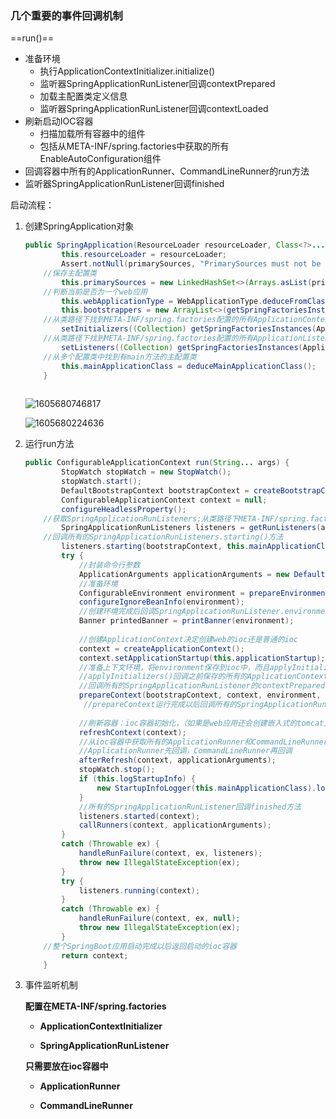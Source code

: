 ### 几个重要的事件回调机制

==run()==

* 准备环境
    * 执行ApplicationContextInitializer.initialize()
    * 监听器SpringApplicationRunListener回调contextPrepared
    * 加载主配置类定义信息
    * 监听器SpringApplicationRunListener回调contextLoaded
* 刷新启动IOC容器
    * 扫描加载所有容器中的组件
    * 包括从META-INF/spring.factories中获取的所有EnableAutoConfiguration组件
* 回调容器中所有的ApplicationRunner、CommandLineRunner的run方法
* 监听器SpringApplicationRunListener回调finished

启动流程：

1. 创建SpringApplication对象

    ```java
    public SpringApplication(ResourceLoader resourceLoader, Class<?>... primarySources) {
    		this.resourceLoader = resourceLoader;
    		Assert.notNull(primarySources, "PrimarySources must not be null");
        //保存主配置类
    		this.primarySources = new LinkedHashSet<>(Arrays.asList(primarySources));
        //判断当前是否为一个web应用
    		this.webApplicationType = WebApplicationType.deduceFromClasspath();
    		this.bootstrappers = new ArrayList<>(getSpringFactoriesInstances(Bootstrapper.class));
        //从类路径下找到META-INF/spring.factories配置的所有ApplicationContextInitializer，然后保存起来
    		setInitializers((Collection) getSpringFactoriesInstances(ApplicationContextInitializer.class));
        //从类路径下找到META-INF/spring.factories配置的所有ApplicationListener，然后保存起来
    		setListeners((Collection) getSpringFactoriesInstances(ApplicationListener.class));
        //从多个配置类中找到有main方法的主配置类
    		this.mainApplicationClass = deduceMainApplicationClass();
    	}
      
    ```
    
    ![1605680746817](H:\Typora\pics\1605680746817.png)
    
    ![1605680224636](H:\Typora\pics\1605680224636.png)
    
2. 运行run方法

    ```java
    public ConfigurableApplicationContext run(String... args) {
    		StopWatch stopWatch = new StopWatch();
    		stopWatch.start();
    		DefaultBootstrapContext bootstrapContext = createBootstrapContext();
    		ConfigurableApplicationContext context = null;
    		configureHeadlessProperty();
        //获取SpringApplicationRunListeners;从类路径下META-INF/spring.factories
    		SpringApplicationRunListeners listeners = getRunListeners(args);
        //回调所有的SpringApplicationRunListeners.starting()方法
    		listeners.starting(bootstrapContext, this.mainApplicationClass);
    		try {
                //封装命令行参数
    			ApplicationArguments applicationArguments = new DefaultApplicationArguments(args);
                //准备环境
    			ConfigurableEnvironment environment = prepareEnvironment(listeners, bootstrapContext, applicationArguments);
    			configureIgnoreBeanInfo(environment);
                //创建环境完成后回调SpringApplicationRunListener.environmentPrepared()表示环境准备完成
    			Banner printedBanner = printBanner(environment);
                
                //创建ApplicationContext决定创建web的ioc还是普通的ioc
    			context = createApplicationContext();
    			context.setApplicationStartup(this.applicationStartup);
    			//准备上下文环境，将environment保存到ioc中，而且applyInitializers();
                //applyInitializers()回调之前保存的所有的ApplicationContextInitializer的initialize方法
                //回调所有的SpringApplicationRunListener的contextPrepared()
                prepareContext(bootstrapContext, context, environment, listeners, applicationArguments, printedBanner);
                 //prepareContext运行完成以后回调所有的SpringApplicationRunListener的contextLoaded
                
                //刷新容器：ioc容器初始化，（如果是web应用还会创建嵌入式的tomcat）
    			refreshContext(context);
                //从ioc容器中获取所有的ApplicationRunner和CommandLineRunner进行回调
                //ApplicationRunner先回调，CommandLineRunner再回调
    			afterRefresh(context, applicationArguments);
    			stopWatch.stop();
    			if (this.logStartupInfo) {
    				new StartupInfoLogger(this.mainApplicationClass).logStarted(getApplicationLog(), stopWatch);
    			}
                //所有的SpringApplicationRunListener回调finished方法
    			listeners.started(context);
    			callRunners(context, applicationArguments);
    		}
    		catch (Throwable ex) {
    			handleRunFailure(context, ex, listeners);
    			throw new IllegalStateException(ex);
    		}
    		try {
    			listeners.running(context);
    		}
    		catch (Throwable ex) {
    			handleRunFailure(context, ex, null);
    			throw new IllegalStateException(ex);
    		}
        //整个SpringBoot应用启动完成以后返回启动的ioc容器
    		return context;
    	}
    ```

3. 事件监听机制

    **配置在META-INF/spring.factories**

    - **ApplicationContextInitializer**

    - **SpringApplicationRunListener**

    **只需要放在ioc容器中**

    - **ApplicationRunner**

    - **CommandLineRunner**

    



